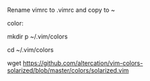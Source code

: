 Rename vimrc to .vimrc and copy to ~


color:

mkdir p ~/.vim/colors

cd ~/.vim/colors

wget https://github.com/altercation/vim-colors-solarized/blob/master/colors/solarized.vim

